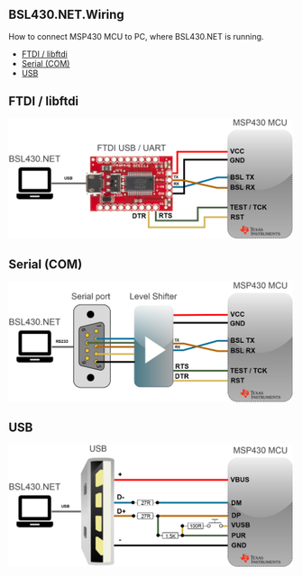 BSL430.NET.Wiring
-----------------
How to connect MSP430 MCU to PC, where BSL430.NET is running.
- [FTDI / libftdi](#FTDI--libftdi)
- [Serial (COM)](#Serial-COM)
- [USB](#USB)

FTDI / libftdi
--------------
![FTDI](https://raw.githubusercontent.com/parezj/BSL430.NET/master/img/wiring/BSL430.NET.Wiring.FTDI.png)

Serial (COM)
------------
![Serial](https://raw.githubusercontent.com/parezj/BSL430.NET/master/img/wiring/BSL430.NET.Wiring.Serial.png)

USB
---
![USB](https://raw.githubusercontent.com/parezj/BSL430.NET/master/img/wiring/BSL430.NET.Wiring.USB.png)
